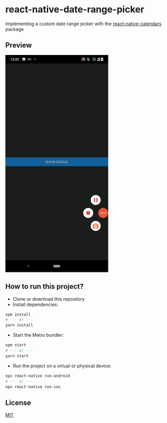 # react-native-date-range-picker
Implementing a custom date range picker with the [react-native-calendars](https://github.com/wix/react-native-calendars) package

## Preview

![](media/preview_android.gif)

## How to run this project?

- Clone or download this repository
- Install dependencies:

```bash
npm install
# --- or ---
yarn install
```

- Start the Metro bundler:

```bash
npm start
# --- or ---
yarn start
```

- Run the project on a virtual or physical device:

```bash
npx react-native run-android
# --- or ---
npx react-native run-ios
```

## License
[MIT](LICENSE)

